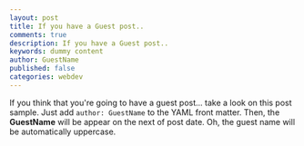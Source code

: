 ```yaml
---
layout: post
title: If you have a Guest post..
comments: true
description: If you have a Guest post..
keywords: dummy content
author: GuestName
published: false
categories: webdev
---
```


If you think that you're going to have a guest post... take a look on this post sample. Just add `author: GuestName` to the YAML front matter. Then, the **GuestName** will be appear on the next of post date. Oh, the guest name will be automatically uppercase.
